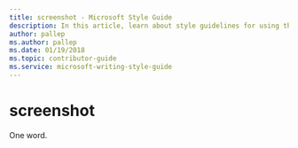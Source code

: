 ```yaml
---
title: screenshot - Microsoft Style Guide
description: In this article, learn about style guidelines for using the term 'screenshot' in Microsoft documents.
author: pallep
ms.author: pallep
ms.date: 01/19/2018
ms.topic: contributor-guide
ms.service: microsoft-writing-style-guide
---
```


# screenshot

One word.
